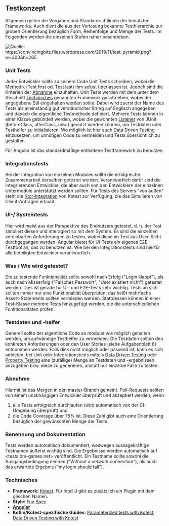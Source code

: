 ## Testkonzept
Allgemein gelten die Vorgaben und Standardrichtlinien der benutzten Frameworks.
Auch dient die aus der Vorlesung bekannte Testhierarchie zur groben Orientierung bezüglich Form, Reihenfolge und Menge der Tests. Im Folgenden werden die einzelnen Stufen näher beschrieben. 

![Quelle: <https://convincingbits.files.wordpress.com/2019/11/test_pyramid.png?w=300&h=265>](https://convincingbits.files.wordpress.com/2019/11/test_pyramid.png?w=300&h=265)


### Unit Tests
Jeder Entwickler sollte zu seinem Code Unit Tests schreiben, wobei die Methodik (Test first od. Test last) ihm selbst überlassen ist. Jedoch sind die Kriterien der [Abnahme](#abnahme) einzuhalten.
Unit Tests werden mit dem unter dem Abschnitt [Technisches](#technisches) genannten Framework geschrieben, wobei der angegebene Stil eingehalten werden *sollte*. 
Dabei wird zuerst der Name des Tests als alleinständig gut verständlicher String auf Englisch angegeben und danach die eigentliche Testmethode definiert. 
Mehrere Tests können in einer Klasse gebündelt werden, wobei die gewohnten [Listener](https://kotest.io/docs/framework/listeners.html) von JUnit (beforeClass, afterClass, usw.) genutzt werden können, um Testdaten oder Testhelfer zu initialisieren.
Wo möglich ist hier auch [Data Driven Testing](https://kotest.io/docs/framework/data-driven-testing.html) einzusetzen, um unnötigen Code zu vermeiden und Tests übersichtlich zu gestalten.

Für Angular ist das standardmäßige enthaltene Testframework zu benutzen.


### Integrationstests
Bei der Integration von einzelnen Modulen sollte die erfolgreiche Zusammenarbeit derselben getestet werden. Verantwortlich dafür sind die integrierenden Entwickler, die aber auch von den Entwicklern der einzelnen Untermodule unterstützt werden sollten. Für Tests des Servers "von außen" steht die [Ktor-Integration](https://kotest.io/docs/extensions/ktor.html) von Kotest zur Verfügung, die das Simulieren von Client-Anfragen erlaubt.


### UI-/ Systemtests
Hier wird meist aus der Perspektive des Endnutzers getestet, d. h. der Test simuliert diesen und interagiert so mit dem System.
Es sind die einzelnen vereinbarten Anforderungen zu testen, wobei diese im Test aus User-Sicht durchgegangen werden. 
Angular bietet für UI-Tests ein eigenes E2E-Testtool an, das zu benutzen ist.
Wie bei den Integrationstests sind hierfür alle beteiligten Entwickler verantwortlich.


### Was / Wie wird getestet?
Die zu testende Funktionalität sollte sowohl nach Erfolg ("Login klappt"), als auch nach Misserfolg ("Falsches Passwort", "User existiert nicht") getestet werden. 
Dies ist gerade für UI- und E2E-Tests sehr wichtig.
Tests an sich sollten immer nur eine Funktionalität überprüfen, das heißt mehrfache Assert-Statements sollten vermieden werden. Stattdessen können in einer Test-Klasse mehrere Tests hinzugefügt werden, die die unterschiedlichen Funktionalitäten prüfen.


### Testdaten und -helfer
Generell sollte der eigentliche Code so modular wie möglich gehalten werden, um aufwändige Testhelfer zu vermeiden.
Die Testdaten sollten den konkreten Anforderungen oder den User Stories (siehe Aufgabenblatt 6) entnommen werden. 
Falls dies nicht möglich oder passend ist, kann es sich anbieten, bei Unit oder Integrationstests mittels [Data Driven Testing](https://kotest.io/docs/framework/data-driven-testing.html) oder [Property Testing](https://kotest.io/docs/proptest/property-based-testing.html) eine (zufällige) Menge an Testdaten und -ergebnissen anzugeben bzw. diese zu generieren, anstatt nur einzelne Fälle zu testen.


### Abnahme
Hiermit ist das Mergen in den master-Branch gemeint. Pull-Requests sollten von einem unabhängigen Entwickler überprüft und akzeptiert werden, wenn
1. alle Tests erfolgreich durchlaufen (wird automatisch von der CI-Umgebung überprüft) und
2. die Code Coverage über 75% ist. Diese Zahl gibt auch eine Orientierung bezüglich der gewünschten Menge der Tests.


### Benennung und Dokumentation
Tests werden automatisch dokumentiert, weswegen aussagekräftige Testnamen äußerst wichtig sind. Die Ergebnisse werden automatisch auf <tests.bm-games.net> veröffentlicht.
Ein Testname sollte sowohl die Ausgangsbedingung nennen ("Without a network connection"), als auch das erwartete Ergebnis ("my login should fail").


### Technisches
* **Framework:** [Kotest](https://kotest.io/docs/framework/framework.html). Für IntelliJ gibt es zusätzlich ein Plugin mit dem gleichen Namen.
* **Style:** [Fun Spec](https://kotest.io/docs/framework/testing-styles.html#fun-spec) <!--oder [String Spec](https://kotest.io/docs/framework/testing-styles.html#string-spec)-->
* **[Angular](https://angular.io/guide/testing>)**
* **Kotlin/Kotest-spezifische Guides:** [Parameterized tests with Kotest](https://kotlintesting.com/kotest-parameterized/#), [Data Driven Testing with Kotest](https://proandroiddev.com/data-driven-testing-with-kotlintest-a07ac60e70fc)
